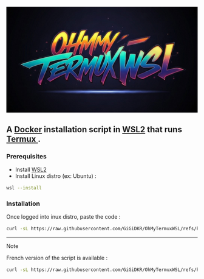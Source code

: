 ![Logo of OhMyTermuxWSL](logo.jpg)

## A [Docker](https://www.docker.com/) installation script in [WSL2](https://learn.microsoft.com/en-us/windows/wsl/about) that runs [Termux ](https://termux.dev/en/).

### Prerequisites

- Install [WSL2](https://learn.microsoft.com/en-us/windows/wsl/install-manual)
- Install Linux distro (ex: Ubuntu) :
```bash
wsl --install
```
### Installation

Once logged into inux distro, paste the code :
```bash
curl -sL https://raw.githubusercontent.com/GiGiDKR/OhMyTermuxWSL/refs/heads/1.0.0/install.sh -o install.sh && chmod +x install.sh && ./install.sh
```

----

> [!NOTE]
> French version of the script is available :
> ```bash
> curl -sL https://raw.githubusercontent.com/GiGiDKR/OhMyTermuxWSL/refs/heads/dev/install-fr.sh -o install.sh && chmod +x install.sh && ./install.sh
> ```
